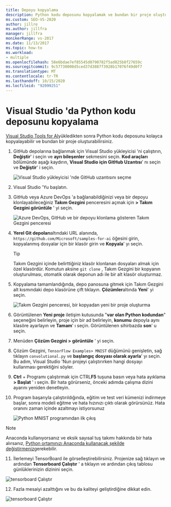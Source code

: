 ```yaml
---
title: Depoyu kopyalama
description: Python kodu deposunu kopyalamak ve bundan bir proje oluşturmak için Visual Studio Tools for AI kullanmayı öğrenin.
ms.custom: SEO-VS-2020
author: jillre
ms.author: jillfra
manager: jillfra
monikerRange: vs-2017
ms.date: 11/13/2017
ms.topic: how-to
ms.workload:
- multiple
ms.openlocfilehash: 58e6bdae7ef85545d0790782f5ad825b8f27659c
ms.sourcegitcommit: 9c57730000d5ced37d3887f3928b17076f49d0f7
ms.translationtype: MT
ms.contentlocale: tr-TR
ms.lasthandoff: 10/15/2020
ms.locfileid: "92099251"
---
```

# <a name="clone-a-repository-of-python-code-in-visual-studio"></a>Visual Studio 'da Python kodu deposunu kopyalama

[Visual Studio Tools for AI](installation.md)yükledikten sonra Python kodu deposunu kolayca kopyalayabilir ve bundan bir proje oluşturabilirsiniz.

1. GitHub depolarına bağlanmak için Visual Studio yükleyicisi 'ni çalıştırın, **Değiştir**' i seçin ve **ayrı bileşenler** sekmesini seçin. **Kod araçları** bölümünde aşağı kaydırın, **Visual Studio için GitHub Uzantısı**' nı seçin ve **Değiştir**' i seçin.

    ![Visual Studio yükleyicisi 'nde GitHub uzantısını seçme](media/create-project-repo/installation-github-extension.png)

2. Visual Studio 'Yu başlatın.

3. GitHub veya Azure DevOps 'a bağlanabildiğinizi veya bir depoyu klonlayabileceğiniz **Takım Gezgini** penceresini açmak için **> Takım Gezgini görüntüle** ' yi seçin.

    ![Azure DevOps, GitHub ve bir depoyu klonlama gösteren Takım Gezgini penceresi](media/create-project-repo/team-explorer-devops.png)

4. **Yerel Git depoları**altındaki URL alanında, `https://github.com/Microsoft/samples-for-ai` öğesini girin, kopyalanmış dosyalar için bir klasör girin ve **Kopyala**' yı seçin.

    > [!Tip]
    > Takım Gezgini içinde belirttiğiniz klasör klonlanan dosyaları almak için özel klasördür. Komutun aksine `git clone` , Takım Gezgini bir kopyanın oluşturulması, otomatik olarak deponun adı ile bir alt klasör oluşturmaz.

5. Kopyalama tamamlandığında, depo panosuna gitmek için Takım Gezgini alt kısmındaki depo klasörüne çift tıklayın. **Çözümler**altında **Yeni**' yi seçin.

    ![Takım Gezgini penceresi, bir kopyadan yeni bir proje oluşturma](media/create-project-repo/team-explorer-new-project.png)

6. Görüntülenen **Yeni proje** iletişim kutusunda "**var olan Python kodundan**" seçeneğini belirleyin, proje için bir ad belirleyin, **konumu** depoyla aynı klasöre ayarlayın ve **Tamam**' ı seçin. Görüntülenen sihirbazda **son**' u seçin.

7. Menüden **Çözüm Gezgini > görüntüle** ' yi seçin.

8. Çözüm Gezgini, `TensorFlow Examples> MNIST` düğümünü genişletin, sağ tıklayın `convolutional.py` ve **başlangıç dosyası olarak ayarla**' yı seçin. Bu adım, Visual Studio 'Nun projeyi çalıştırırken hangi dosyayı kullanması gerektiğini söyler.

9. **Ctrl** + Programı çalıştırmak için CTRL**F5** tuşuna basın veya hata ayıklama **> Başlat** ' ı seçin. Bir hata görürseniz, önceki adımda çalışma dizini ayarını yeniden denetleyin.

10. Program başarıyla çalıştırıldığında, eğitim ve test veri kümenizi indirmeye başlar, sonra modeli eğitme ve hata hızınızı çıktı olarak görürsünüz. Hata oranını zaman içinde azaltmayı istiyorsunuz

    ![Python MNIST programından ilk çıkış](media/create-project-repo/tensorflow-mnist-running.png)

   > [!NOTE]
   > Anaconda kullanıyorsanız ve eksik sayısal tuş takımı hakkında bir hata alırsanız, [Python ortamınızı Anaconda kullanacak şekilde değiştirmeniz](../python/selecting-a-python-environment-for-a-project.md)gerekebilir.

11. İlerlemeyi TensorBoard ile görselleştirebilirsiniz. Projenize sağ tıklayın ve ardından **Tensorboard Çalıştır** ' a tıklayın ve ardından çıkış tablosu günlüklerinizin dizinini seçin.

   ![tensorboard Çalıştır](media/create-project-repo/run-tensorboard.png)

12. Fazla mesaiyi azalttığını ve bu da kaliteyi geliştirdiğine dikkat edin.

   ![tensorboard Çalıştır](media/create-project-repo/tensorboard.png)

